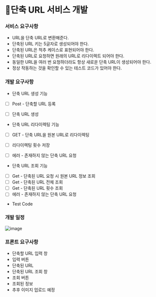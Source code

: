 # 📌단축 URL 서비스 개발

### 서비스 요구사항
- URL을 단축 URL로 변환해준다.
- 단축된 URL 키는 5글자로 생성되어야 한다.
- 단축된 URL은 척추 케이스로 표현되어야 한다.
- 단축된 URL로 요청하면 원래의 URL로 리다이렉트 되어야 한다.
- 동일한 URL을 여러 번 요청하더라도 항상 새로운 단축 URL이 생성되어야 한다.
- 정상 작동하는 것을 확인할 수 있는 테스트 코드가 있어야 한다.
  

### 개발 요구사항
- 단축 URL 생성 기능
- [ ] Post - 단축할 URL 등록
- [ ] 단축 URL 생성
  

  
- 단축 URL 리다이렉팅 기능
- [ ] GET - 단축 URL을 원본 URL로 리다이렉팅
- [ ] 리다이렉팅 횟수 저장
- [ ] 에러 - 존재하지 않는 단축 URL 요청

  

- 단축 URL 조회 기능
- [ ] Get - 단축된 URL 요청 시 원본 URL 정보 조회
- [ ] Get - 단축된 URL 전체 조회
- [ ] Get - 단축된 URL 횟수 조회
- [ ] 에러 - 존재하지 않는 단축 URL 요청
  
- Test Code


### 개발 일정 
![image](https://github.com/user-attachments/assets/815e7529-42b7-4761-a6bd-2242d3e169a2)

### 프론트 요구사항
- 단축할 URL 입력 창
- 입력 버튼
- 단축된 URL
- 단축된 URL 조회 창
- 조회 버튼
- 조회된 정보
- 추후 이미지 업로드 예정
